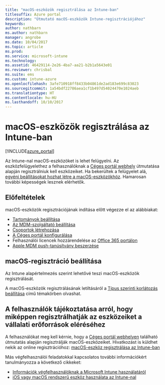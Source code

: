 ```yaml
---
title: "macOS-eszközök regisztrálása az Intune-ban"
titlesuffix: Azure portal
description: "Útmutató macOS-eszközök Intune-regisztrációjához"
keywords: 
author: nathbarn
ms.author: nathbarn
manager: angrobe
ms.date: 10/04/2017
ms.topic: article
ms.prod: 
ms.service: microsoft-intune
ms.technology: 
ms.assetid: 46429114-2e26-4ba7-aa21-b2b1a5643e01
ms.reviewer: chrisbal
ms.suite: ems
ms.custom: intune-azure
ms.openlocfilehash: 3afe710918ff8433b04861de2ad183e699c83023
ms.sourcegitcommit: 1a54bdf22786aea1cf1b497d54024470e1024aeb
ms.translationtype: HT
ms.contentlocale: hu-HU
ms.lasthandoff: 10/10/2017
---
```

# <a name="enroll-macos-devices-in-intune"></a>macOS-eszközök regisztrálása az Intune-ban

[!INCLUDE[azure_portal](./includes/azure_portal.md)]

Az Intune-nal macOS-eszközöket is lehet felügyelni. Az eszközfelügyelethez a felhasználóknak a [Céges portál webhely](http://portal.manage.microsoft.com) útmutatása alapján regisztrálniuk kell eszközeiket. Ha bekerültek a felügyelet alá, [egyéni beállításokat hozhat létre a macOS-eszközökhöz](custom-settings-macos.md). Hamarosan további képességek lesznek elérhetők.

## <a name="prerequisites"></a>Előfeltételek

macOS-eszközök regisztrációjának indítása előtt végezze el az alábbiakat:

- [Tartományok beállítása](custom-domain-name-configure.md)
- [Az MDM-szolgáltató beállítása](mdm-authority-set.md)
- [Csoportok létrehozása](https://docs.microsoft.com/intune-classic/get-started/start-with-a-paid-subscription-to-microsoft-intune-step-5)
- [A Céges portál konfigurálása](company-portal-app.md)
- Felhasználói licencek hozzárendelése az [Office 365 portálon](http://go.microsoft.com/fwlink/p/?LinkId=698854)
- [Apple MDM push-tanúsítvány beszerzése](apple-mdm-push-certificate-get.md)

## <a name="set-up-macos-enrollment"></a>macOS-regisztráció beállítása

Az Intune alapértelmezés szerint lehetővé teszi macOS-eszközök regisztrálását.

A macOS-eszközök regisztrálásának letiltásáról a [Típus szerinti korlátozás beállítása](enrollment-restrictions-set.md) című témakörben olvashat.

## <a name="tell-your-users-how-to-enroll-their-devices-to-access-company-resources"></a>A felhasználók tájékoztatása arról, hogy miképpen regisztrálhatják az eszközeiket a vállalati erőforrások eléréséhez

A felhasználókat meg kell kérnie, hogy a [Céges portál webhelyen](http://portal.manage.microsoft.com) található útmutatás alapján regisztrálják macOS-eszközeiket. Hivatkozást is küldhet nekik az online regisztrációhoz: [macOS-eszköz regisztrálása az Intune-ban](https://docs.microsoft.com/intune-user-help/enroll-your-device-in-intune-macos)

Más végfelhasználói feladatokkal kapcsolatos további információkért tanulmányozza a következő cikkeket:

- [Információk végfelhasználóknak a Microsoft Intune használatáról](end-user-educate.md)
- [iOS vagy macOS rendszerű eszköz használata az Intune-nal](https://docs.microsoft.com/intune-user-help/using-your-ios-or-mac-os-x-device-with-intune)
